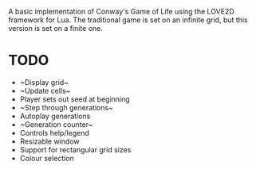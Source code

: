 A basic implementation of Conway's Game of Life using the LOVE2D framework for Lua.
The traditional game is set on an infinite grid, but this version is set on a finite one.

# TODO
- ~Display grid~
- ~Update cells~
- Player sets out seed at beginning
- ~Step through generations~
- Autoplay generations
- ~Generation counter~
- Controls help/legend
- Resizable window
- Support for rectangular grid sizes
- Colour selection
